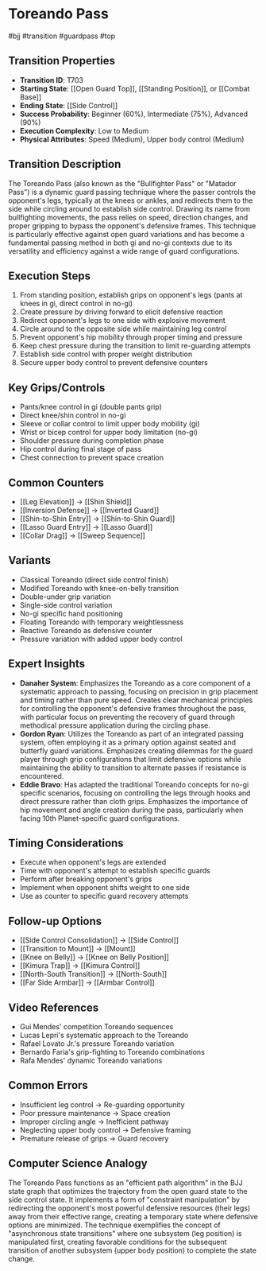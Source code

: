 # Toreando Pass
#bjj #transition #guardpass #top

## Transition Properties
- **Transition ID**: T703
- **Starting State**: [[Open Guard Top]], [[Standing Position]], or [[Combat Base]]
- **Ending State**: [[Side Control]]
- **Success Probability**: Beginner (60%), Intermediate (75%), Advanced (90%)
- **Execution Complexity**: Low to Medium
- **Physical Attributes**: Speed (Medium), Upper body control (Medium)

## Transition Description
The Toreando Pass (also known as the "Bullfighter Pass" or "Matador Pass") is a dynamic guard passing technique where the passer controls the opponent's legs, typically at the knees or ankles, and redirects them to the side while circling around to establish side control. Drawing its name from bullfighting movements, the pass relies on speed, direction changes, and proper gripping to bypass the opponent's defensive frames. This technique is particularly effective against open guard variations and has become a fundamental passing method in both gi and no-gi contexts due to its versatility and efficiency against a wide range of guard configurations.

## Execution Steps
1. From standing position, establish grips on opponent's legs (pants at knees in gi, direct control in no-gi)
2. Create pressure by driving forward to elicit defensive reaction
3. Redirect opponent's legs to one side with explosive movement
4. Circle around to the opposite side while maintaining leg control
5. Prevent opponent's hip mobility through proper timing and pressure
6. Keep chest pressure during the transition to limit re-guarding attempts
7. Establish side control with proper weight distribution
8. Secure upper body control to prevent defensive counters

## Key Grips/Controls
- Pants/knee control in gi (double pants grip)
- Direct knee/shin control in no-gi
- Sleeve or collar control to limit upper body mobility (gi)
- Wrist or bicep control for upper body limitation (no-gi)
- Shoulder pressure during completion phase
- Hip control during final stage of pass
- Chest connection to prevent space creation

## Common Counters
- [[Leg Elevation]] → [[Shin Shield]]
- [[Inversion Defense]] → [[Inverted Guard]]
- [[Shin-to-Shin Entry]] → [[Shin-to-Shin Guard]]
- [[Lasso Guard Entry]] → [[Lasso Guard]]
- [[Collar Drag]] → [[Sweep Sequence]]

## Variants
- Classical Toreando (direct side control finish)
- Modified Toreando with knee-on-belly transition
- Double-under grip variation
- Single-side control variation
- No-gi specific hand positioning
- Floating Toreando with temporary weightlessness
- Reactive Toreando as defensive counter
- Pressure variation with added upper body control

## Expert Insights
- **Danaher System**: Emphasizes the Toreando as a core component of a systematic approach to passing, focusing on precision in grip placement and timing rather than pure speed. Creates clear mechanical principles for controlling the opponent's defensive frames throughout the pass, with particular focus on preventing the recovery of guard through methodical pressure application during the circling phase.
- **Gordon Ryan**: Utilizes the Toreando as part of an integrated passing system, often employing it as a primary option against seated and butterfly guard variations. Emphasizes creating dilemmas for the guard player through grip configurations that limit defensive options while maintaining the ability to transition to alternate passes if resistance is encountered.
- **Eddie Bravo**: Has adapted the traditional Toreando concepts for no-gi specific scenarios, focusing on controlling the legs through hooks and direct pressure rather than cloth grips. Emphasizes the importance of hip movement and angle creation during the pass, particularly when facing 10th Planet-specific guard configurations.

## Timing Considerations
- Execute when opponent's legs are extended
- Time with opponent's attempt to establish specific guards
- Perform after breaking opponent's grips
- Implement when opponent shifts weight to one side
- Use as counter to specific guard recovery attempts

## Follow-up Options
- [[Side Control Consolidation]] → [[Side Control]]
- [[Transition to Mount]] → [[Mount]]
- [[Knee on Belly]] → [[Knee on Belly Position]]
- [[Kimura Trap]] → [[Kimura Control]]
- [[North-South Transition]] → [[North-South]]
- [[Far Side Armbar]] → [[Armbar Control]]

## Video References
- Gui Mendes' competition Toreando sequences
- Lucas Lepri's systematic approach to the Toreando
- Rafael Lovato Jr.'s pressure Toreando variation
- Bernardo Faria's grip-fighting to Toreando combinations
- Rafa Mendes' dynamic Toreando variations

## Common Errors
- Insufficient leg control → Re-guarding opportunity
- Poor pressure maintenance → Space creation
- Improper circling angle → Inefficient pathway
- Neglecting upper body control → Defensive framing
- Premature release of grips → Guard recovery

## Computer Science Analogy
The Toreando Pass functions as an "efficient path algorithm" in the BJJ state graph that optimizes the trajectory from the open guard state to the side control state. It implements a form of "constraint manipulation" by redirecting the opponent's most powerful defensive resources (their legs) away from their effective range, creating a temporary state where defensive options are minimized. The technique exemplifies the concept of "asynchronous state transitions" where one subsystem (leg position) is manipulated first, creating favorable conditions for the subsequent transition of another subsystem (upper body position) to complete the state change.
